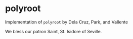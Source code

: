# polyroot

Implementation of `polyroot` by Dela Cruz, Park, and Vallente

We bless our patron Saint, St. Isidore of Seville.
